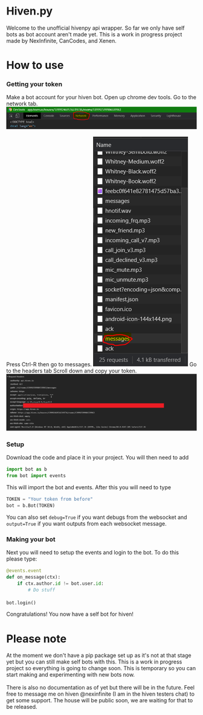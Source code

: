 # Hiven.py
Welcome to the unofficial hivenpy api wrapper. So far we only have self bots as bot account aren't made yet. 
This is a work in progress project made by NexInfinite, CanCodes, and Xenen.

# How to use

### Getting your token
Make a bot account for your hiven bot.
Open up chrome dev tools.
Go to the network tab.
![Image not found](https://github.com/NexInfinite/hivenpy/blob/master/Images/networktab.PNG)
<br><br>
Press Ctrl-R then go to messages.
![Image not found](https://github.com/NexInfinite/hivenpy/blob/master/Images/messagesimages.PNG)
Go to the headers tab
Scroll down and copy your token.
![Image not found](https://github.com/NexInfinite/hivenpy/blob/master/Images/authimage.png)

### Setup
Download the code and place it in your project. You will then need to add 
```python
import bot as b
from bot import events
```
This will import the bot and events. After this you will need to type
```python
TOKEN = "Your token from before"
bot = b.Bot(TOKEN)
```
You can also set `debug=True` if you want debugs from the websocket and `output=True` if you want outputs 
from each websocket message.

### Making your bot
Next you will need to setup the events and login to the bot. To do this please type:
```python
@events.event
def on_message(ctx):
    if ctx.author.id != bot.user.id:  
        # Do stuff

bot.login()
```
Congratulations! You now have a self bot for hiven! 

# Please note
At the moment we don't have a pip package set up as it's not at that stage yet but you can still make 
self bots with this.
This is a work in progress project so everything is going to change soon. This is temporary so you can start making
and experimenting with new bots now.
<br><br>
There is also no documentation as of yet but there will be in the future. Feel free to message me on hiven
@nexinfinite (I am in the hiven testers chat) to get some support. The house will be public soon, we are 
waiting for that to be released.
